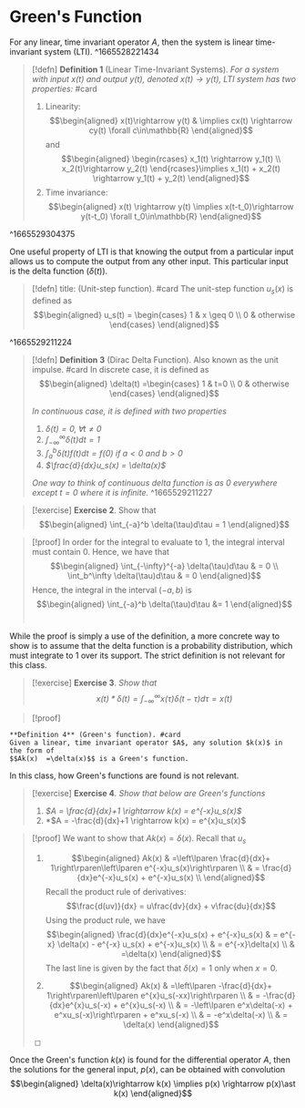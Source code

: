 # Green's Function
For any linear, time invariant operator $A$, then the system is linear time-invariant system (LTI).
^1665528221434


> [!defn] 
> **Definition 1** (Linear Time-Invariant Systems). *For a system with input $x(t)$ and output $y(t)$, denoted $x(t) \rightarrow y(t)$, LTI system has two properties:* #card
> 1.  Linearity:
>     $$\begin{aligned}
>                       x(t)\rightarrow y(t) & \implies cx(t) \rightarrow cy(t) \forall c\in\mathbb{R}
>     \end{aligned}$$
>     and
>     $$\begin{aligned}
>                       \begin{rcases}
>                           x_1(t) \rightarrow  y_1(t) \\
>                           x_2(t)\rightarrow y_2(t)
>                       \end{rcases}\implies
>                       x_1(t) + x_2(t) \rightarrow y_1(t) + y_2(t)
>     \end{aligned}$$
> 2.  Time invariance:
>     $$\begin{aligned}
>                       x(t) \rightarrow y(t) \implies x(t-t_0)\rightarrow y(t-t_0) \forall t_0\in\mathbb{R}
>     \end{aligned}$$
> 
^1665529304375

One useful property of LTI is that knowing the output from a particular input allows us to compute the output from any other input. This particular input is the delta function ($\delta(t)$).

> [!defn]
> title: (Unit-step function). #card
> The unit-step function $u_s(x)$ is defined as
> $$\begin{aligned}
>         u_s(t) = \begin{cases}
>             1 & x \geq 0  \\
>             0 & otherwise
>         \end{cases}
> \end{aligned}$$
> 
^1665529211224

> [!defn] 
> **Definition 3** (Dirac Delta Function). Also known as the unit impulse.  #card
> In discrete case, it is defined as
> $$\begin{aligned}
>         \delta(t) =\begin{cases}
>             1 & t=0       \\
>             0 & otherwise
>         \end{cases}
> \end{aligned}$$
> 
> *In continuous case, it is defined with two properties*
> 1.  *$\delta(t) = 0, \forall t\neq 0$*
> 2.  *$\int_{-\infty}^\infty \delta(t) dt = 1$*
> 3.  *$\int_a^b \delta(t)f(t)dt = f(0)$ if $a <0$ and $b>0$*
> 4.  *$\frac{d}{dx}u_s(x) = \delta(x)$*
> 
> *One way to think of continuous delta function is as 0 everywhere except $t=0$ where it is infinite.*
^1665529211227


> [!exercise]
> **Exercise 2**. Show that
> $$\begin{aligned}
>         \int_{-a}^b \delta(\tau)d\tau = 1
> \end{aligned}$$

> [!proof]
> In order for the integral to evaluate to 1, the integral interval must contain 0. Hence, we have that
> $$\begin{aligned}
>             \int_{-\infty}^{-a} \delta(\tau)d\tau & = 0 \\
>             \int_b^\infty \delta(\tau)d\tau       & = 0
\end{aligned}$$
Hence, the integral in the interval $(-a, b)$ is
> $$\begin{aligned}
> \int_{-a}^b \delta(\tau)d\tau &= 1        
> \end{aligned}$$ 
> 

 While the proof is simply a use of the definition, a more concrete way to show is to assume that the delta function is a probability distribution, which must integrate to 1 over its support. The strict definition is not relevant for this class.

> [!exercise]
**Exercise 3**. *Show that
$$x(t)\ast \delta(t) = \int_{-\infty}^\infty x(\tau)\delta(t-\tau)d\tau = x(t)$$*

> [!proof]

```ad-defn
**Definition 4** (Green's function). #card 
Given a linear, time invariant operator $A$, any solution $k(x)$ in the form of
$$Ak(x)  =\delta(x)$$ is a Green's function.
```

In this class, how Green's functions are found is not relevant.

> [!exercise]
**Exercise 4**. *Show that below are Green's functions*
> 1.  *$A = \frac{d}{dx}+1 \rightarrow k(x) = e^{-x}u_s(x)$*
> 2.  *$A = -\frac{d}{dx}+1 \rightarrow k(x) = e^{x}u_s(x)$

> [!proof]
We want to show that $Ak(x) = \delta(x)$. Recall that $u_s$
> 1.  $$\begin{aligned}
>                           Ak(x) & =\left\lparen \frac{d}{dx}+ 1\right\rparen\left\lparen e^{-x}u_s(x)\right\rparen \\
>                                 & = \frac{d}{dx}e^{-x}u_s(x) + e^{-x}u_s(x)        \\
>     \end{aligned}$$
>     Recall the product rule of derivatives:
>     $$\frac{d(uv)}{dx} = u\frac{dv}{dx} + v\frac{du}{dx}$$
>     Using the product rule, we have
>     $$\begin{aligned}
>                           \frac{d}{dx}e^{-x}u_s(x) + e^{-x}u_s(x) & = e^{-x} \delta(x) - e^{-x} u_s(x) + e^{-x}u_s(x) \\
>                                                                   & = e^{-x}\delta(x)                                 \\
>                                                                   & =\delta(x)
>     \end{aligned}$$
>     The last line is given by the fact that $\delta(x)=1$ only when $x=0$.
> 
> 2.  $$\begin{aligned}
>                           Ak(x) & =\left\lparen -\frac{d}{dx}+ 1\right\rparen\left\lparen e^{x}u_s(-xx)\right\rparen   \\
>                                 & = -\frac{d}{dx}e^{x}u_s(-x) + e^{x}u_s(-x)           \\
>                                 & = -\left\lparen e^x\delta(-x) + e^xu_s(-x)\right\rparen + e^xu_s(-x) \\
>                                 & = -e^x\delta(-x)                                     \\
>                                 & = \delta(x)
>     \end{aligned}$$
> 
>  ◻

Once the Green's function $k(x)$ is found for the differential operator $A$, then the solutions for the general input, $p(x)$, can be obtained with convolution
$$\begin{aligned}
    \delta(x)\rightarrow k(x) \implies p(x) \rightarrow p(x)\ast k(x)
\end{aligned}$$
